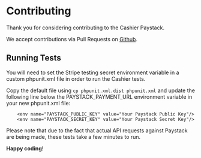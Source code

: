 # Contributing

Thank you for considering contributing to the Cashier Paystack.

We accept contributions via Pull Requests on [Github](https://github.com/webong/cashier-paystack).


## Running Tests
You will need to set the Stripe testing secret environment variable in a custom phpunit.xml file in order to run the Cashier tests.

Copy the default file using `cp phpunit.xml.dist phpunit.xml` and update the following line below the PAYSTACK_PAYMENT_URL environment variable in your new phpunit.xml file:

```env
    <env name="PAYSTACK_PUBLIC_KEY" value="Your Paystack Public Key"/>
    <env name="PAYSTACK_SECRET_KEY" value="Your Paystack Secret Key"/>
```
Please note that due to the fact that actual API requests against Paystack are being made, these tests take a few minutes to run.

**Happy coding**!